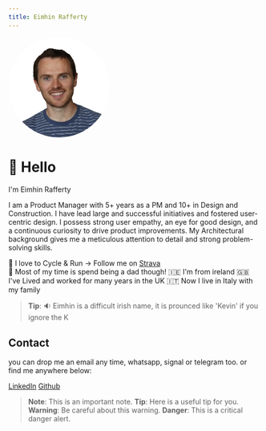 ```yaml
---
title: Eimhin Rafferty
---
```


<link href="style.css" rel="stylesheet">

<p>
    <img src="profile.png" alt="Eimhin Rafferty" style="width: 40%; height: auto; border-radius: 50%; object-fit: cover;">
</p>

# 👋 Hello

I'm Eimhin Rafferty

I am a Product Manager with 5+ years as a PM and 10+ in Design and Construction. I have lead large and successful initiatives and fostered user-centric design. I possess strong user empathy, an eye for good design, and a continuous curiosity to drive product improvements. My Architectural background gives me a meticulous attention to detail and strong problem-solving skills.

 🏃 I love to Cycle & Run -> Follow me on [Strava](https://www.strava.com/athletes/eimhin_rafferty)  
 🚸 Most of my time is spend being a dad though!
 🇮🇪 I'm from ireland
 🇬🇧 I've Lived and worked for many years in the UK
 🇮🇹 Now I live in Italy with my family

> **Tip**: 🔉 Eimhin is a difficult irish name, it is prounced like 'Kevin' if you ignore the K

## Contact

you can drop me an email any time, whatsapp, signal or telegram too.
or find me anywhere below:

[LinkedIn](https://www.linkedin.com/eimhin-rafferty) 
[Github](https://www.github.com/eimhinr)


> **Note**: This is an important note.
> **Tip**: Here is a useful tip for you.
> **Warning**: Be careful about this warning.
> **Danger**: This is a critical danger alert.